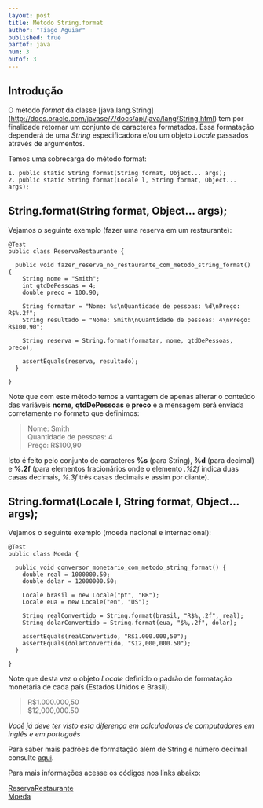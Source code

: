 ```yaml
---
layout: post
title: Método String.format
author: "Tiago Aguiar"
published: true
partof: java
num: 3
outof: 3
---
```


## Introdução

O método _format_ da classe [java.lang.String] (http://docs.oracle.com/javase/7/docs/api/java/lang/String.html)
tem por finalidade retornar um conjunto de caracteres 
formatados. Essa formatação dependerá de uma _String_ especificadora e/ou um objeto _Locale_
passados através de argumentos.

Temos uma sobrecarga do método format:

    1. public static String format(String format, Object... args);
    2. public static String format(Locale l, String format, Object... args);

## String.format(String format, Object... args);

Vejamos o seguinte exemplo (fazer uma reserva em um restaurante):

	
	@Test
	public class ReservaRestaurante {
	
	  public void fazer_reserva_no_restaurante_com_metodo_string_format() {
	    String nome = "Smith";
	    int qtdDePessoas = 4;
	    double preco = 100.90;
	
	    String formatar = "Nome: %s\nQuantidade de pessoas: %d\nPreço: R$%.2f";
	    String resultado = "Nome: Smith\nQuantidade de pessoas: 4\nPreço: R$100,90";
	
	    String reserva = String.format(formatar, nome, qtdDePessoas, preco);
	
	    assertEquals(reserva, resultado);
	  }
	
	}	
	
Note que com este método temos a vantagem de apenas alterar o conteúdo das variáveis __nome__,
__qtdDePessoas__ e __preco__ e a mensagem será enviada corretamente no formato que definimos:

> Nome: Smith<br>
> Quantidade de pessoas: 4<br>
> Preço: R$100,90<br>

Isto é feito pelo conjunto de caracteres __%s__ (para String), __%d__ (para decimal) e __%.2f__ 
(para elementos fracionários onde o elemento _.%2f_ indica duas casas decimais, _%.3f_ três casas
decimais e assim por diante).

## String.format(Locale l, String format, Object... args);

Vejamos o seguinte exemplo (moeda nacional e internacional):

	@Test
	public class Moeda {
	
	  public void conversor_monetario_com_metodo_string_format() {
	    double real = 1000000.50;
	    double dolar = 12000000.50;
	
	    Locale brasil = new Locale("pt", "BR");
	    Locale eua = new Locale("en", "US");
	
	    String realConvertido = String.format(brasil, "R$%,.2f", real);
	    String dolarConvertido = String.format(eua, "$%,.2f", dolar);
	
	    assertEquals(realConvertido, "R$1.000.000,50");
	    assertEquals(dolarConvertido, "$12,000,000.50");
	  }
	
	}

Note que desta vez o objeto _Locale_ definido o padrão de formatação monetária de cada país
(Estados Unidos e Brasil).

> R$1.000.000,50<br>
> $12,000,000.50<br>

_Você já deve ter visto esta diferença em calculadoras de computadores em inglês e em português_

Para saber mais padrões de formatação além de String e número decimal consulte 
[aqui](http://docs.oracle.com/javase/7/docs/api/java/util/Formatter.html#syntax).

Para mais informações acesse os códigos nos links abaixo:

[ReservaRestaurante](https://github.com/objectos/objectos-dojo/tree/master/objectos-dojo-team/src/test/java/br/com/objectos/dojo/taguiar/string/ReservaRestaurante.java)<br>
[Moeda](https://github.com/objectos/objectos-dojo/tree/master/objectos-dojo-team/src/test/java/br/com/objectos/dojo/taguiar/string/Moeda.java)




    